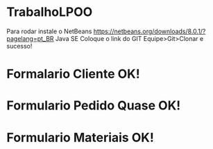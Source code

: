 # TrabalhoLPOO

Para rodar instale o NetBeans https://netbeans.org/downloads/8.0.1/?pagelang=pt_BR Java SE
Coloque o link do GIT Equipe>Git>Clonar e sucesso!

# Formalario Cliente OK!
# Formulario Pedido Quase OK!
# Formulario Materiais OK!

